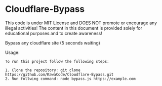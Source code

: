 # Cloudflare-Bypass
This code is under MIT License and DOES NOT promote or encourage any illegal activities! The content in this document is provided solely for educational purposes and to create awareness!


Bypass any cloudflare site (5 seconds waiting)

Usage:
```
To run this project follow the following steps:

1. Clone the repository: git clone https://github.com/KawaCode/Cloudflare-Bypass.git
2. Run follwing command: node bypass.js https://example.com
